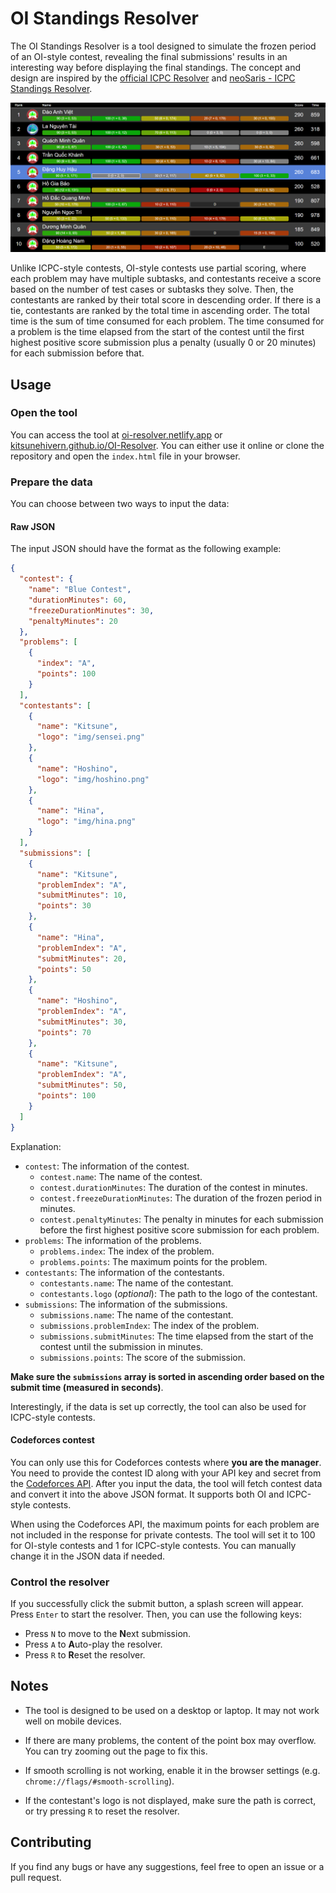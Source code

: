 # OI Standings Resolver

The OI Standings Resolver is a tool designed to simulate the frozen period of an OI-style contest, revealing the final submissions' results in an interesting way before displaying the final standings. The concept and design are inspired by the [official ICPC Resolver](https://tools.icpc.global/resolver/) and [neoSaris - ICPC Standings Resolver](https://github.com/huronOS/neoSaris).

![demo](/img/demo.png)

Unlike ICPC-style contests, OI-style contests use partial scoring, where each problem may have multiple subtasks, and contestants receive a score based on the number of test cases or subtasks they solve. Then, the contestants are ranked by their total score in descending order. If there is a tie, contestants are ranked by the total time in ascending order. The total time is the sum of time consumed for each problem. The time consumed for a problem is the time elapsed from the start of the contest until the first highest positive score submission plus a penalty (usually 0 or 20 minutes) for each submission before that.

## Usage

### Open the tool

You can access the tool at [oi-resolver.netlify.app](https://oi-resolver.netlify.app) or [kitsunehivern.github.io/OI-Resolver](https://kitsunehivern.github.io/OI-Resolver). You can either use it online or clone the repository and open the `index.html` file in your browser.

### Prepare the data

You can choose between two ways to input the data:

#### Raw JSON

The input JSON should have the format as the following example:

```json
{
  "contest": {
    "name": "Blue Contest",
    "durationMinutes": 60,
    "freezeDurationMinutes": 30,
    "penaltyMinutes": 20
  },
  "problems": [
    {
      "index": "A",
      "points": 100
    }
  ],
  "contestants": [
    {
      "name": "Kitsune",
      "logo": "img/sensei.png"
    },
    {
      "name": "Hoshino",
      "logo": "img/hoshino.png"
    },
    {
      "name": "Hina",
      "logo": "img/hina.png"
    }
  ],
  "submissions": [
    {
      "name": "Kitsune",
      "problemIndex": "A",
      "submitMinutes": 10,
      "points": 30
    },
    {
      "name": "Hina",
      "problemIndex": "A",
      "submitMinutes": 20,
      "points": 50
    },
    {
      "name": "Hoshino",
      "problemIndex": "A",
      "submitMinutes": 30,
      "points": 70
    },
    {
      "name": "Kitsune",
      "problemIndex": "A",
      "submitMinutes": 50,
      "points": 100
    }
  ]
}
```

Explanation:
- `contest`: The information of the contest.
    - `contest.name`: The name of the contest.
    - `contest.durationMinutes`: The duration of the contest in minutes.
    - `contest.freezeDurationMinutes`: The duration of the frozen period in minutes.
    - `contest.penaltyMinutes`: The penalty in minutes for each submission before the first highest positive score submission for each problem.
- `problems`: The information of the problems.
    - `problems.index`: The index of the problem.
    - `problems.points`: The maximum points for the problem.
- `contestants`: The information of the contestants.
    - `contestants.name`: The name of the contestant.
    - `contestants.logo` (*optional*): The path to the logo of the contestant.
- `submissions`: The information of the submissions.
    - `submissions.name`: The name of the contestant.
    - `submissions.problemIndex`: The index of the problem.
    - `submissions.submitMinutes`: The time elapsed from the start of the contest until the submission in minutes.
    - `submissions.points`: The score of the submission.

**Make sure the `submissions` array is sorted in ascending order based on the submit time (measured in seconds)**.

Interestingly, if the data is set up correctly, the tool can also be used for ICPC-style contests.

#### Codeforces contest

You can only use this for Codeforces contests where **you are the manager**. You need to provide the contest ID along with your API key and secret from the [Codeforces API](https://codeforces.com/settings/api). After you input the data, the tool will fetch contest data and convert it into the above JSON format. It supports both OI and ICPC-style contests.

When using the Codeforces API, the maximum points for each problem are not included in the response for private contests. The tool will set it to 100 for OI-style contests and 1 for ICPC-style contests. You can manually change it in the JSON data if needed.

### Control the resolver

If you successfully click the submit button, a splash screen will appear. Press `Enter` to start the resolver. Then, you can use the following keys:
- Press `N` to move to the **N**ext submission.
- Press `A` to **A**uto-play the resolver.
- Press `R` to **R**eset the resolver.

## Notes

- The tool is designed to be used on a desktop or laptop. It may not work well on mobile devices.

- If there are many problems, the content of the point box may overflow. You can try zooming out the page to fix this.

- If smooth scrolling is not working, enable it in the browser settings (e.g. `chrome://flags/#smooth-scrolling`).

- If the contestant's logo is not displayed, make sure the path is correct, or try pressing `R` to reset the resolver.

## Contributing

If you find any bugs or have any suggestions, feel free to open an issue or a pull request.
